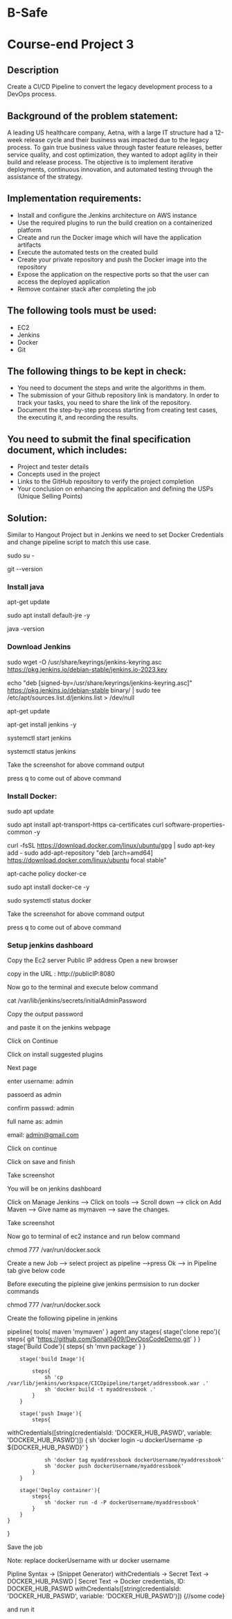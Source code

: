 # B-Safe

# Course-end Project 3


## Description

Create a CI/CD Pipeline to convert the legacy development process to a DevOps process.

## Background of the problem statement:

A leading US healthcare company, Aetna, with a large IT structure had a 12-week release cycle and their business was impacted due to the legacy process. To gain
true business value through faster feature releases, better service quality, and cost optimization, they wanted to adopt agility in their build and release process.
The objective is to implement iterative deployments, continuous innovation, and automated testing through the assistance of the strategy.

## Implementation requirements:

- Install and configure the Jenkins architecture on AWS instance
- Use the required plugins to run the build creation on a containerized platform
- Create and run the Docker image which will have the application artifacts
- Execute the automated tests on the created build
- Create your private repository and push the Docker image into the repository
- Expose the application on the respective ports so that the user can access the deployed application
- Remove container stack after completing the job

## The following tools must be used:

- EC2
- Jenkins
- Docker
- Git

## The following things to be kept in check:

- You need to document the steps and write the algorithms in them.
- The submission of your Github repository link is mandatory. In order to track your tasks, you need to share the link of the repository.
- Document the step-by-step process starting from creating test cases, the executing it, and recording the results.

## You need to submit the final specification document, which includes:

- Project and tester details
- Concepts used in the project
- Links to the GitHub repository to verify the project completion
- Your conclusion on enhancing the application and defining the USPs (Unique Selling Points)

## Solution: 

Similar to Hangout Project but in Jenkins we need to set Docker Credentials and change pipeline script to match this use case.

sudo su -

git --version

### Install java

apt-get update

sudo apt install default-jre -y

java -version

### Download Jenkins

sudo wget -O /usr/share/keyrings/jenkins-keyring.asc https://pkg.jenkins.io/debian-stable/jenkins.io-2023.key

echo "deb [signed-by=/usr/share/keyrings/jenkins-keyring.asc]" https://pkg.jenkins.io/debian-stable binary/ | sudo tee /etc/apt/sources.list.d/jenkins.list > /dev/null

apt-get update

apt-get install jenkins -y

systemctl start jenkins


systemctl status jenkins


Take the screenshot for above command output

press q to come out of above command


### Install Docker:

sudo apt update

sudo apt install apt-transport-https ca-certificates curl software-properties-common -y

curl -fsSL https://download.docker.com/linux/ubuntu/gpg | sudo apt-key add -
sudo add-apt-repository "deb [arch=amd64] https://download.docker.com/linux/ubuntu focal stable"

apt-cache policy docker-ce

sudo apt install docker-ce -y

sudo systemctl status docker

Take the screenshot for above command output

press q to come out of above command


### Setup jenkins dashboard

Copy the Ec2 server Public IP address
Open a new browser

copy in the URL :  http://publicIP:8080

Now go to the terminal and execute below command

cat /var/lib/jenkins/secrets/initialAdminPassword

Copy the output password

and paste it on the jenkins webpage

Click on Continue

Click on install suggested plugins

Next page

enter username: admin

passoerd as admin

confirm passwd: admin

full name as: admin

email: admin@gmail.com


Click on continue

Click on save and finish

Take screenshot

You will be on jenkins dashboard

Click on Manage Jenkins --> Click on tools --> Scroll down --> click on Add Maven --> Give name as mymaven --> save the changes.

Take screenshot

Now go to terminal of ec2 instance and run below command

chmod 777 /var/run/docker.sock





Create a new Job --> select project as pipeline -->press Ok --> in Pipeline tab give below code

Before executing the pipleine give jenkins permsision to run docker commands

 chmod 777 /var/run/docker.sock

Create the following pipeline in jenkins

pipeline{
    tools{
        maven 'mymaven'
    }
    agent any
    stages{
        stage('clone repo'){
            steps{
                git 'https://github.com/Sonal0409/DevOpsCodeDemo.git'
            }
        }
        stage('Build Code'){
            steps{
                sh 'mvn package'
            }
        }
        
        
        stage('build Image'){
          
            steps{
                sh 'cp /var/lib/jenkins/workspace/CICDpipeline/target/addressbook.war .'
                sh 'docker build -t myaddressbook .'
            }
        }
        
        stage('push Image'){
            steps{

withCredentials([string(credentialsId: 'DOCKER_HUB_PASWD', variable: 'DOCKER_HUB_PASWD')]) {
                sh 'docker login -u dockerUsername -p ${DOCKER_HUB_PASWD}'
                }
              
                sh 'docker tag myaddressbook dockerUsername/myaddressbook'
                sh 'docker push dockerUsername/myaddressbook'
            }
        }
        
        stage('Deploy container'){
            steps{
                sh 'docker run -d -P dockerUsername/myaddressbook'
            }
        }
    }
}

Save the job

Note: replace dockerUsername with ur docker username

Pipline Syntax -> (Snippet Generator) withCredentials -> Secret Text -> DOCKER_HUB_PASWD | Secret Text -> Docker credentials, ID: DOCKER_HUB_PASWD withCredentials([string(credentialsId: 'DOCKER_HUB_PASWD', variable: 'DOCKER_HUB_PASWD')]) {//some code}

and run it
